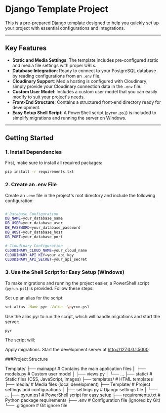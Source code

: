 # Django Template Project

This is a pre-prepared Django template designed to help you quickly set up your project with essential configurations and integrations.

---

## Key Features

- **Static and Media Settings**: The template includes pre-configured static and media file settings with proper URLs.
- **Database Integration**: Ready to connect to your PostgreSQL database by reading configurations from an `.env` file.
- **Cloudinary Support**: Media hosting is configured with Cloudinary; simply provide your Cloudinary connection data in the `.env` file.
- **Custom User Model**: Includes a custom user model that you can easily modify to suit your project's needs.
- **Front-End Structure**: Contains a structured front-end directory ready for development.
- **Easy Setup Shell Script**: A PowerShell script (`pyrun.ps1`) is included to simplify migrations and running the server on Windows.

---

## Getting Started

### 1. Install Dependencies
First, make sure to install all required packages:
```bash
pip install -r requirements.txt
```
### 2. Create an .env File
Create an `.env` file in the project's root directory and include the following configuration:
```bash

# Database Configuration
DB_NAME=your_database_name
DB_USER=your_database_user
DB_PASSWORD=your_database_password
DB_HOST=your_database_host
DB_PORT=your_database_port

# Cloudinary Configuration
CLOUDINARY_CLOUD_NAME=your_cloud_name
CLOUDINARY_API_KEY=your_api_key
CLOUDINARY_API_SECRET=your_api_secret
```
### 3. Use the Shell Script for Easy Setup (Windows)
To make migrations and running the project easier, a PowerShell script (`pyrun.ps1`) is provided. Follow these steps:

Set up an alias for the script:
```bash
set-alias -Name pyr -Value .\pyrun.ps1
```
Use the alias pyr to run the script, which will handle migrations and start the server:
```bash
pyr
```
The script will:

Apply migrations.
Start the development server at http://127.0.0.1:5000.


###Project Structure

Template/
├── mainapp/                  # Contains the main application files
│   ├── models.py             # Custom user model
│   ├── views.py
│   └── ...
├── static/                   # Static files (CSS, JavaScript, images)
├── templates/                # HTML templates
├── media/                    # Media files (local development)
├── Template/                 # Project settings and configurations
│   ├── settings.py           # Django settings file
│   └── ...
├── pyrun.ps1                 # PowerShell script for easy setup
├── requirements.txt          # Python package requirements
├── .env                      # Configuration file (ignored by Git)
└── .gitignore                # Git ignore file


